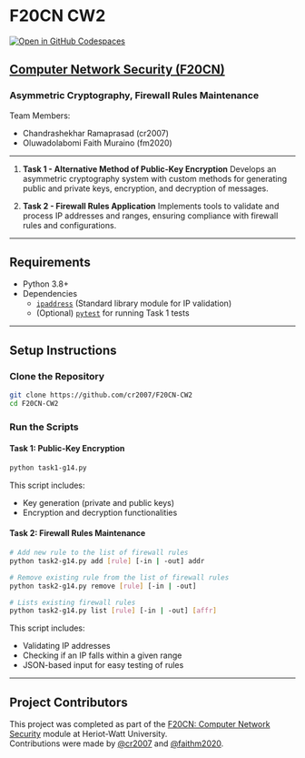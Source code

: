 # F20CN CW2

[![Open in GitHub Codespaces](https://github.com/codespaces/badge.svg)](https://codespaces.new/cr2007/F20CN-CW2)

## [Computer Network Security (F20CN)](https://curriculum.hw.ac.uk/coursedetails/F20CN?termcode=202425&programmeCode=F291-COS)

### Asymmetric Cryptography, Firewall Rules Maintenance

Team Members:
- Chandrashekhar Ramaprasad (cr2007)
- Oluwadolabomi Faith Muraino (fm2020)

---

1. **Task 1 - Alternative Method of Public-Key Encryption**
Develops an asymmetric cryptography system with custom methods for generating public and private keys, encryption, and decryption of messages.

2. **Task 2 - Firewall Rules Application**
Implements tools to validate and process IP addresses and ranges, ensuring compliance with firewall rules and configurations.

---

## Requirements

- Python 3.8+
- Dependencies
  - [`ipaddress`](https://docs.python.org/3/library/ipaddress.html) (Standard library module for IP validation)
  - (Optional) [`pytest`](https://docs.pytest.org/en/stable) for running Task 1 tests

---

## Setup Instructions

### Clone the Repository

```bash
git clone https://github.com/cr2007/F20CN-CW2
cd F20CN-CW2
```

### Run the Scripts

#### Task 1: Public-Key Encryption

```bash
python task1-g14.py
```

This script includes:
- Key generation (private and public keys)
- Encryption and decryption functionalities

#### Task 2: Firewall Rules Maintenance

```bash
# Add new rule to the list of firewall rules
python task2-g14.py add [rule] [-in | -out] addr

# Remove existing rule from the list of firewall rules
python task2-g14.py remove [rule] [-in | -out]

# Lists existing firewall rules
python task2-g14.py list [rule] [-in | -out] [affr]
```

This script includes:
- Validating IP addresses
- Checking if an IP falls within a given range
- JSON-based input for easy testing of rules

---

## Project Contributors

This project was completed as part of the [F20CN: Computer Network Security](https://curriculum.hw.ac.uk/coursedetails/F20CN?termcode=202425&programmeCode=F291-COS) module at Heriot-Watt University.<br>Contributions were made by [@cr2007](https://github.com/cr2007) and [@faithm2020](https://github.com/faithm2020).
